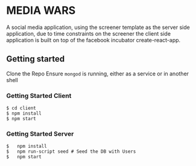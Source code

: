 # MEDIA WARS

A social media application, using the screener template as the server side application, due to time constraints on the screener the client side application is built on top of the facebook incubator create-react-app.

## Getting started
Clone the Repo
Ensure `mongod` is running, either as a service or in another shell

### Getting Started Client

```
$ cd client
$ npm install
$ npm start
```

### Getting Started Server

```
$	npm install
$	npm run-script seed # Seed the DB with Users
$	npm start
```




